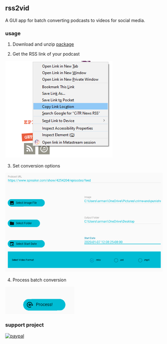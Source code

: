 ## rss2vid

A GUI app for batch converting podcasts to videos for social media.

### usage

1. Download and unzip [package](https://github.com/armanraina/rss2vid/releases/download/v1.0.1-alpha/rss2vid-1.0.1.zip)

2. Get the RSS link of your podcast 

![alt text](https://github.com/armanraina/rss2vid/blob/master/assets/Capture2.PNG "Step One")

3. Set conversion options

![alt text](https://github.com/armanraina/rss2vid/blob/master/assets/Capture3.PNG "Step One")

4. Process batch conversion

![alt text](https://github.com/armanraina/rss2vid/blob/master/assets/Capture4.PNG "Step One")

### support project

[![paypal](https://www.paypalobjects.com/en_US/i/btn/btn_donateCC_LG.gif)](https://www.paypal.com/cgi-bin/webscr?cmd=_s-xclick&hosted_button_id=TJ36BT8CWWEFN&source=url)

